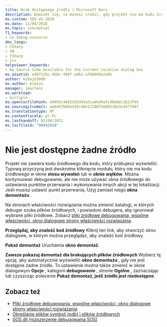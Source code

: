 ```yaml
---
title: Brak dostępnego źródła | Microsoft Docs
description: Dowiedz się, co możesz zrobić, gdy projekt nie ma kodu źródłowego dla kodu, który chcesz wyświetlić.
ms.custom: SEO-VS-2020
ms.date: 11/04/2016
ms.topic: conceptual
f1_keywords:
- vs.debug.nosource
dev_langs:
- CSharp
- VB
- FSharp
- C++
helpviewer_keywords:
- No Source Code Available for the Current Location dialog box
ms.assetid: ed0732bc-4b8c-490f-adb1-af06869a2a6b
author: mikejo5000
ms.author: mikejo
manager: jmartens
ms.workload:
- multiple
ms.openlocfilehash: e9993c4482d20393a3ca46d9afcd0a8ec1b13f65
ms.sourcegitcommit: ae6d47b09a439cd0e13180f5e89510e3e347fd47
ms.translationtype: MT
ms.contentlocale: pl-PL
ms.lasthandoff: 02/08/2021
ms.locfileid: "99942038"
---
```

# <a name="no-source-available"></a>Nie jest dostępne żadne źródło
Projekt nie zawiera kodu źródłowego dla kodu, który próbujesz wyświetlić. Typową przyczyną jest dwukrotne kliknięcie modułu, który nie ma kodu źródłowego w oknie **stosu wywołań** lub w **oknie wątków**. Można kontynuować debugowanie, ale nie może używać okna źródłowego do ustawiania punktów przerwania i wykonywania innych akcji w tej lokalizacji. Jeśli musisz ustawić punkt przerwania, Użyj zamiast niego **okna demontażu** .

 Na stronach właściwości rozwiązania można zmienić katalogi, w których debuger szuka plików źródłowych, i powiadom debugera, aby ignorował wybrane pliki źródłowe. Zobacz [pliki źródłowe debugowania, wspólne właściwości, okno dialogowe strony właściwości rozwiązania](../debugger/debug-source-files-common-properties-solution-property-pages-dialog-box.md).

 **Przeglądaj, aby znaleźć kod źródłowy** Kliknij ten link, aby otworzyć okno dialogowe, w którym można przeglądać, aby znaleźć kod źródłowy.

 **Pokaż demontaż** Uruchamia **okno demontaż**.

 **Zawsze pokazuj demontaż dla brakujących plików źródłowych** Wybierz tę opcję, aby automatycznie wyświetlić **okno demontażu** , gdy nie jest dostępne żadne źródło. To ustawienie można także zmienić w oknie dialogowym **Opcje** , kategorii **debugowanie** , stronie **Ogólne** , zaznaczając lub czyszcząc polecenie **Pokaż demontaż, jeśli źródło jest niedostępne**.

## <a name="see-also"></a>Zobacz też
- [Pliki źródłowe debugowania, wspólne właściwości, okno dialogowe strony właściwości rozwiązania](../debugger/debug-source-files-common-properties-solution-property-pages-dialog-box.md)
- [Określanie plików symboli (pdb) i plików źródłowych](../debugger/specify-symbol-dot-pdb-and-source-files-in-the-visual-studio-debugger.md)
- [SOS.dll (rozszerzenie debugowania SOS)](/dotnet/framework/tools/sos-dll-sos-debugging-extension)